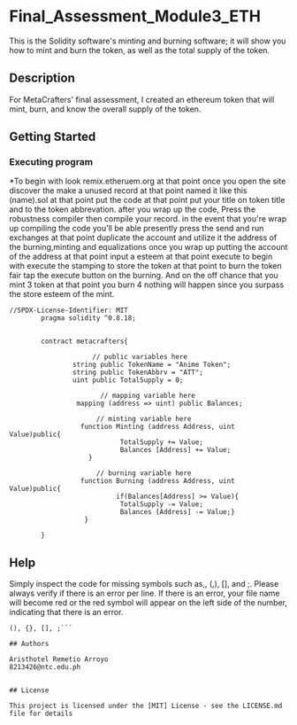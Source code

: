 # Final_Assessment_Module3_ETH

This is the Solidity software's minting and burning software; it will show you how to mint and burn the token, as well as the total supply of the token.

## Description

For MetaCrafters' final assessment, I created an ethereum token that will mint, burn, and know the overall supply of the token.


## Getting Started

### Executing program

*To begin with look remix.etheruem.org at that point once you open the site discover the make a unused record at that point named it like this (name).sol at that point put the code at that point put your title on token title and to the token abbrevation. after you wrap up the code, Press the robustness compiler then compile your record. in the event that you're wrap up compiling the code you'll be able presently press the send and run exchanges at that point duplicate the account and utilize it the address of the burning,minting and equalizations once you wrap up putting the account of the address at that point input a esteem at that point execute to begin with execute the stamping to store the token at that point to burn the token fair tap the execute button on the burning. And on the off chance that you mint 3 token at that point you burn 4 nothing will happen since you surpass the store esteem of the mint.
```
//SPDX-License-Identifier: MIT
        pragma solidity ^0.8.18;


        contract metacrafters{

                     // public variables here
                string public TokenName = "Anime Token";
                string public TokenAbbrv = "ATT";
                uint public TotalSupply = 0;

                       // mapping variable here 
                 mapping (address => uint) public Balances; 

                      // minting variable here
                  function Minting (address Address, uint Value)public{
                            TotalSupply += Value;
                            Balances [Address] += Value;
                    }
                      
                      // burning variable here
                  function Burning (address Address, uint Value)public{
                           if(Balances[Address] >= Value){
                            TotalSupply -= Value;
                            Balances [Address] -= Value;}
                   } 

        } 
```

## Help

Simply inspect the code for missing symbols such as,, (,), [], and ;. Please always verify if there is an error per line. If there is an error, your file name will become red or the red symbol will appear on the left side of the number, indicating that there is an error.

```
(), {}, [], ;```

## Authors

Aristhotel Remetio Arroyo
8213426@ntc.edu.ph


## License

This project is licensed under the [MIT] License - see the LICENSE.md file for details
